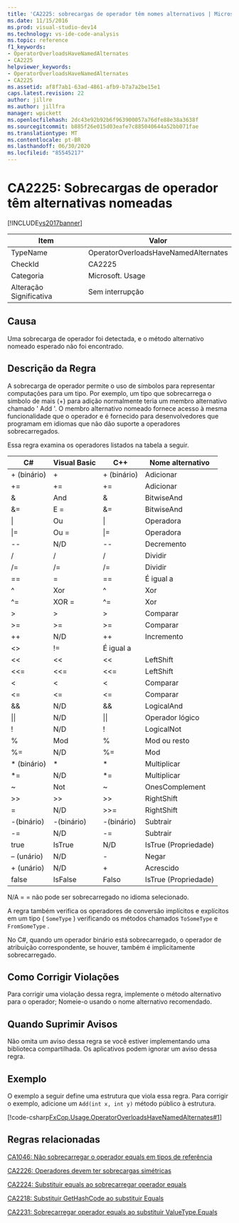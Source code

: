 ```yaml
---
title: 'CA2225: sobrecargas de operador têm nomes alternativos | Microsoft Docs'
ms.date: 11/15/2016
ms.prod: visual-studio-dev14
ms.technology: vs-ide-code-analysis
ms.topic: reference
f1_keywords:
- OperatorOverloadsHaveNamedAlternates
- CA2225
helpviewer_keywords:
- OperatorOverloadsHaveNamedAlternates
- CA2225
ms.assetid: af8f7ab1-63ad-4861-afb9-b7a7a2be15e1
caps.latest.revision: 22
author: jillre
ms.author: jillfra
manager: wpickett
ms.openlocfilehash: 2dc43e92b92b6f963900057a76dfe88e38a3638f
ms.sourcegitcommit: b885f26e015d03eafe7c885040644a52bb071fae
ms.translationtype: MT
ms.contentlocale: pt-BR
ms.lasthandoff: 06/30/2020
ms.locfileid: "85545217"
---
```

# <a name="ca2225-operator-overloads-have-named-alternates"></a>CA2225: Sobrecargas de operador têm alternativas nomeadas
[!INCLUDE[vs2017banner](../includes/vs2017banner.md)]

|Item|Valor|
|-|-|
|TypeName|OperatorOverloadsHaveNamedAlternates|
|CheckId|CA2225|
|Categoria|Microsoft. Usage|
|Alteração Significativa|Sem interrupção|

## <a name="cause"></a>Causa
 Uma sobrecarga de operador foi detectada, e o método alternativo nomeado esperado não foi encontrado.

## <a name="rule-description"></a>Descrição da Regra
 A sobrecarga de operador permite o uso de símbolos para representar computações para um tipo. Por exemplo, um tipo que sobrecarrega o símbolo de mais (+) para adição normalmente teria um membro alternativo chamado ' Add '. O membro alternativo nomeado fornece acesso à mesma funcionalidade que o operador e é fornecido para desenvolvedores que programam em idiomas que não dão suporte a operadores sobrecarregados.

 Essa regra examina os operadores listados na tabela a seguir.

|C#|Visual Basic|C++|Nome alternativo|
|---------|------------------|-----------|--------------------|
|+ (binário)|+|+ (binário)|Adicionar|
|+=|+=|+=|Adicionar|
|&|And|&|BitwiseAnd|
|&=|E =|&=|BitwiseAnd|
|&#124;|Ou|&#124;|Operadora|
|&#124;=|Ou =|&#124;=|Operadora|
|--|N/D|--|Decremento|
|/|/|/|Dividir|
|/=|/=|/=|Dividir|
|==|=|==|É igual a|
|^|Xor|^|Xor|
|^=|XOR =|^=|Xor|
|>|>|>|Comparar|
|>=|>=|>=|Comparar|
|++|N/D|++|Incremento|
|<>|!=|É igual a|
|<<|<<|<<|LeftShift|
|<<=|<<=|<<=|LeftShift|
|<|<|<|Comparar|
|<=|<=|\<=|Comparar|
|&&|N/D|&&|LogicalAnd|
|&#124;&#124;|N/D|&#124;&#124;|Operador lógico|
|!|N/D|!|LogicalNot|
|%|Mod|%|Mod ou resto|
|%=|N/D|%=|Mod|
|* (binário)|*|*|Multiplicar|
|*=|N/D|*=|Multiplicar|
|~|Not|~|OnesComplement|
|>>|>>|>>|RightShift|
=|N/D|>>=|RightShift|
|-(binário)|-(binário)|-(binário)|Subtrair|
|-=|N/D|-=|Subtrair|
|true|IsTrue|N/D|IsTrue (Propriedade)|
| – (unário)   |N/D|-|Negar|
|+ (unário)|N/D|+|Acrescido|
|false|IsFalse|Falso|IsTrue (Propriedade)|

 N/A = = não pode ser sobrecarregado no idioma selecionado.

 A regra também verifica os operadores de conversão implícitos e explícitos em um tipo ( `SomeType` ) verificando os métodos chamados `ToSomeType` e `FromSomeType` .

 No C#, quando um operador binário está sobrecarregado, o operador de atribuição correspondente, se houver, também é implicitamente sobrecarregado.

## <a name="how-to-fix-violations"></a>Como Corrigir Violações
 Para corrigir uma violação dessa regra, implemente o método alternativo para o operador; Nomeie-o usando o nome alternativo recomendado.

## <a name="when-to-suppress-warnings"></a>Quando Suprimir Avisos
 Não omita um aviso dessa regra se você estiver implementando uma biblioteca compartilhada. Os aplicativos podem ignorar um aviso dessa regra.

## <a name="example"></a>Exemplo
 O exemplo a seguir define uma estrutura que viola essa regra. Para corrigir o exemplo, adicione um `Add(int x, int y)` método público à estrutura.

 [!code-csharp[FxCop.Usage.OperatorOverloadsHaveNamedAlternates#1](../snippets/csharp/VS_Snippets_CodeAnalysis/FxCop.Usage.OperatorOverloadsHaveNamedAlternates/cs/FxCop.Usage.OperatorOverloadsHaveNamedAlternates.cs#1)]

## <a name="related-rules"></a>Regras relacionadas
 [CA1046: Não sobrecarregar o operador equals em tipos de referência](../code-quality/ca1046-do-not-overload-operator-equals-on-reference-types.md)

 [CA2226: Operadores devem ter sobrecargas simétricas](../code-quality/ca2226-operators-should-have-symmetrical-overloads.md)

 [CA2224: Substituir equals ao sobrecarregar operador equals](../code-quality/ca2224-override-equals-on-overloading-operator-equals.md)

 [CA2218: Substituir GetHashCode ao substituir Equals](../code-quality/ca2218-override-gethashcode-on-overriding-equals.md)

 [CA2231: Sobrecarregar operador equals ao substituir ValueType.Equals](../code-quality/ca2231-overload-operator-equals-on-overriding-valuetype-equals.md)
